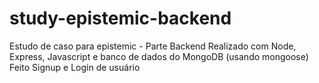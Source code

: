 # study-epistemic-backend

Estudo de caso para epistemic - Parte Backend
Realizado com Node, Express, Javascript e banco de dados do MongoDB (usando mongoose)
Feito Signup  e Login de usuário
